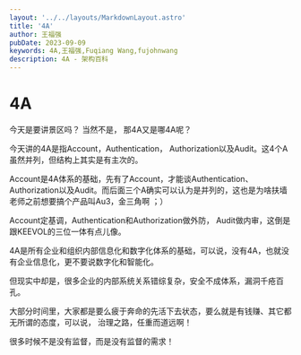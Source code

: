 ```yaml
---
layout: '../../layouts/MarkdownLayout.astro'
title: '4A'
author: 王福强
pubDate: 2023-09-09
keywords: 4A,王福强,Fuqiang Wang,fujohnwang
description: 4A - 架构百科
---
```


# 4A

今天是要讲景区吗？ 当然不是， 那4A又是哪4A呢？

今天讲的4A是指Account，Authentication， Authorization以及Audit。这4个A虽然并列，但结构上其实是有主次的。

Account是4A体系的基础，先有了Account，才能谈Authentication、Authorization以及Audit。而后面三个A确实可以认为是并列的，这也是为啥扶墙老师之前想要搞个产品叫Au3，金三角啊 ；）

Account定基调，Authentication和Authorization做外防， Audit做内审，这倒是跟KEEVOL的三位一体有点儿像。

4A是所有企业和组织内部信息化和数字化体系的基础，可以说，没有4A，也就没有企业信息化，更不要说数字化和智能化。

但现实中却是，很多企业的内部系统关系错综复杂，安全不成体系，漏洞千疮百孔。

大部分时间里，大家都是要么疲于奔命的先活下去状态，要么就是有钱赚、其它都无所谓的态度，可以说， 治理之路，任重而道远啊！

很多时候不是没有监督，而是没有监督的需求！

